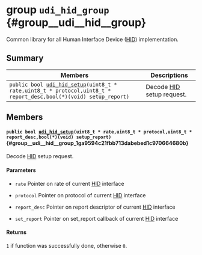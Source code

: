 # group `udi_hid_group` {#group__udi__hid__group}

Common library for all Human Interface Device ([HID](.build/in/internals_undefined.md#class_h_i_d)) implementation.

## Summary

 Members                        | Descriptions                                
--------------------------------|---------------------------------------------
`public bool `[`udi_hid_setup`](#group__udi__hid__group_1ga9594c21fbb713dabebed1c970664680b)`(uint8_t * rate,uint8_t * protocol,uint8_t * report_desc,bool(*)(void) setup_report)`            | Decode [HID](.build/in/internals_undefined.md#class_h_i_d) setup request.

## Members

#### `public bool `[`udi_hid_setup`](#group__udi__hid__group_1ga9594c21fbb713dabebed1c970664680b)`(uint8_t * rate,uint8_t * protocol,uint8_t * report_desc,bool(*)(void) setup_report)` {#group__udi__hid__group_1ga9594c21fbb713dabebed1c970664680b}

Decode [HID](.build/in/internals_undefined.md#class_h_i_d) setup request.

#### Parameters
* `rate` Pointer on rate of current [HID](.build/in/internals_undefined.md#class_h_i_d) interface 

* `protocol` Pointer on protocol of current [HID](.build/in/internals_undefined.md#class_h_i_d) interface 

* `report_desc` Pointer on report descriptor of current [HID](.build/in/internals_undefined.md#class_h_i_d) interface 

* `set_report` Pointer on set_report callback of current [HID](.build/in/internals_undefined.md#class_h_i_d) interface

#### Returns
`1` if function was successfully done, otherwise `0`.

